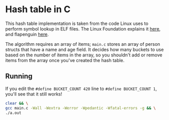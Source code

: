 # Hash table in C

This hash table implementation is taken from the code Linux uses to perform symbol lookup in ELF files. The Linux Foundation explains it [here](https://refspecs.linuxfoundation.org/elf/gabi4+/ch5.dynamic.html#hash), and flapenguin [here](https://flapenguin.me/elf-dt-hash).

The algorithm requires an array of items; `main.c` stores an array of person structs that have a name and age field. It decides how many buckets to use based on the number of items in the array, so you shouldn't add or remove items from the array once you've created the hash table.

## Running

If you edit the `#define BUCKET_COUNT 420` line to `#define BUCKET_COUNT 1`, you'll see that it still works!

```bash
clear && \
gcc main.c -Wall -Wextra -Werror -Wpedantic -Wfatal-errors -g && \
./a.out
```
